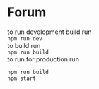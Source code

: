 # Forum

to run development build run  
`npm run dev`  
to build run  
`npm run build`  
to run for production run  
```
npm run build
npm start
```
